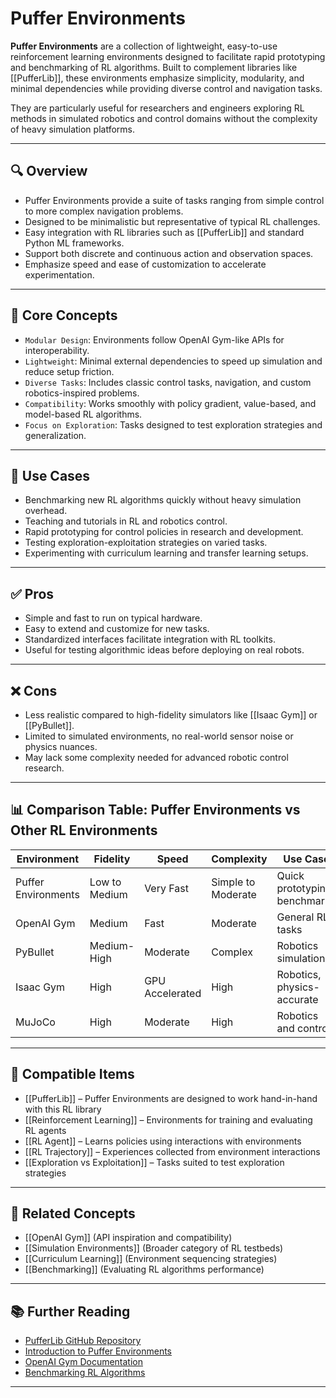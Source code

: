 # Puffer Environments

**Puffer Environments** are a collection of lightweight, easy-to-use reinforcement learning environments designed to facilitate rapid prototyping and benchmarking of RL algorithms. Built to complement libraries like [[PufferLib]], these environments emphasize simplicity, modularity, and minimal dependencies while providing diverse control and navigation tasks.

They are particularly useful for researchers and engineers exploring RL methods in simulated robotics and control domains without the complexity of heavy simulation platforms.

---

## 🔍 Overview

- Puffer Environments provide a suite of tasks ranging from simple control to more complex navigation problems.  
- Designed to be minimalistic but representative of typical RL challenges.  
- Easy integration with RL libraries such as [[PufferLib]] and standard Python ML frameworks.  
- Support both discrete and continuous action and observation spaces.  
- Emphasize speed and ease of customization to accelerate experimentation.  

---

## 🧠 Core Concepts

- `Modular Design`: Environments follow OpenAI Gym-like APIs for interoperability.  
- `Lightweight`: Minimal external dependencies to speed up simulation and reduce setup friction.  
- `Diverse Tasks`: Includes classic control tasks, navigation, and custom robotics-inspired problems.  
- `Compatibility`: Works smoothly with policy gradient, value-based, and model-based RL algorithms.  
- `Focus on Exploration`: Tasks designed to test exploration strategies and generalization.  

---

## 🧰 Use Cases

- Benchmarking new RL algorithms quickly without heavy simulation overhead.  
- Teaching and tutorials in RL and robotics control.  
- Rapid prototyping for control policies in research and development.  
- Testing exploration-exploitation strategies on varied tasks.  
- Experimenting with curriculum learning and transfer learning setups.  

---

## ✅ Pros

- Simple and fast to run on typical hardware.  
- Easy to extend and customize for new tasks.  
- Standardized interfaces facilitate integration with RL toolkits.  
- Useful for testing algorithmic ideas before deploying on real robots.  

---

## ❌ Cons

- Less realistic compared to high-fidelity simulators like [[Isaac Gym]] or [[PyBullet]].  
- Limited to simulated environments, no real-world sensor noise or physics nuances.  
- May lack some complexity needed for advanced robotic control research.  

---

## 📊 Comparison Table: Puffer Environments vs Other RL Environments

| Environment       | Fidelity       | Speed          | Complexity    | Use Case                    | Integration             |
|-------------------|----------------|----------------|---------------|-----------------------------|-------------------------|
| Puffer Environments | Low to Medium | Very Fast      | Simple to Moderate | Quick prototyping, benchmarks | [[PufferLib]], Gym API  |
| OpenAI Gym        | Medium         | Fast           | Moderate      | General RL tasks             | Wide RL support          |
| PyBullet          | Medium-High    | Moderate       | Complex       | Robotics simulation          | Robotics-focused RL      |
| Isaac Gym         | High           | GPU Accelerated| High          | Robotics, physics-accurate   | Deep RL, robotics        |
| MuJoCo            | High           | Moderate       | High          | Robotics and control         | Research-grade RL        |

---

## 🔧 Compatible Items

- [[PufferLib]] – Puffer Environments are designed to work hand-in-hand with this RL library  
- [[Reinforcement Learning]] – Environments for training and evaluating RL agents  
- [[RL Agent]] – Learns policies using interactions with environments  
- [[RL Trajectory]] – Experiences collected from environment interactions  
- [[Exploration vs Exploitation]] – Tasks suited to test exploration strategies  

---

## 🔗 Related Concepts

- [[OpenAI Gym]] (API inspiration and compatibility)  
- [[Simulation Environments]] (Broader category of RL testbeds)  
- [[Curriculum Learning]] (Environment sequencing strategies)  
- [[Benchmarking]] (Evaluating RL algorithms performance)  

---

## 📚 Further Reading

- [PufferLib GitHub Repository](https://github.com/ikostrikov/pufferlib)  
- [Introduction to Puffer Environments](https://github.com/ikostrikov/pufferlib#environments)  
- [OpenAI Gym Documentation](https://gym.openai.com/docs/)  
- [Benchmarking RL Algorithms](https://arxiv.org/abs/1802.09464)  

---
